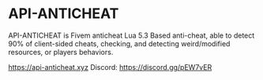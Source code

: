 # API-ANTICHEAT
API-ANTICHEAT is Fivem anticheat Lua 5.3 Based anti-cheat, able to detect 90% of client-sided cheats, checking, and detecting weird/modified resources, or players behaviors.

https://api-anticheat.xyz
Discord: https://discord.gg/pEW7vER
